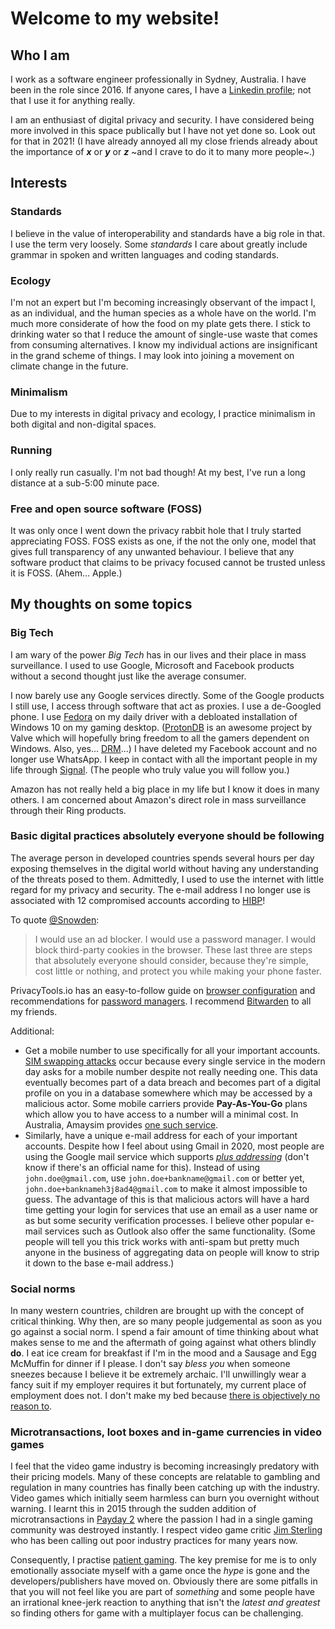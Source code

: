 # Welcome to my website!

## Who I am
I work as a software engineer professionally in Sydney, Australia. I have been in the role since 2016. If anyone cares, I have a [Linkedin profile](https://www.linkedin.com/in/kennyqin); not that I use it for anything really.

I am an enthusiast of digital privacy and security. I have considered being more involved in this space publically but I have not yet done so. Look out for that in 2021! (I have already annoyed all my close friends already about the importance of ***x*** or ***y*** or ***z*** ~and I crave to do it to many more people~.)

## Interests

### Standards
I believe in the value of interoperability and standards have a big role in that. I use the term very loosely. Some *standards* I care about greatly include grammar in spoken and written languages and coding standards.

### Ecology
I'm not an expert but I'm becoming increasingly observant of the impact I, as an individual, and the human species as a whole have on the world. I'm much more considerate of how the food on my plate gets there. I stick to drinking water so that I reduce the amount of single-use waste that comes from consuming alternatives. I know my individual actions are insignificant in the grand scheme of things. I may look into joining a movement on climate change in the future.

### Minimalism
Due to my interests in digital privacy and ecology, I practice minimalism in both digital and non-digital spaces.

### Running
I only really run casually. I'm not bad though! At my best, I've run a long distance at a sub-5:00 minute pace.

### Free and open source software (FOSS)
It was only once I went down the privacy rabbit hole that I truly started appreciating FOSS. FOSS exists as one, if the not the only one, model that gives full transparency of any unwanted behaviour. I believe that any software product that claims to be privacy focused cannot be trusted unless it is FOSS. (Ahem... Apple.)

## My thoughts on some topics

### Big Tech
I am wary of the power *Big Tech* has in our lives and their place in mass surveillance. I used to use Google, Microsoft and Facebook products without a second thought just like the average consumer.

I now barely use any Google services directly. Some of the Google products I still use, I access through software that act as proxies. I use a de-Googled phone. I use [Fedora](https://getfedora.org/) on my daily driver with a debloated installation of Windows 10 on my gaming desktop. ([ProtonDB](https://www.protondb.com/) is an awesome project by Valve which will hopefully bring freedom to all the gamers dependent on Windows. Also, yes... [DRM](https://www.fckdrm.com/)...) I have deleted my Facebook account and no longer use WhatsApp. I keep in contact with all the important people in my life through [Signal](https://signal.org/). (The people who truly value you will follow you.)

Amazon has not really held a big place in my life but I know it does in many others. I am concerned about Amazon's direct role in mass surveillance through their Ring products.

### Basic digital practices absolutely everyone should be following
The average person in developed countries spends several hours per day exposing themselves in the digital world without having any understanding of the threats posed to them. Admittedly, I used to use the internet with little regard for my privacy and security. The e-mail address I no longer use is associated with 12 compromised accounts according to [HIBP](https://haveibeenpwned.com/)!

To quote [@Snowden](https://nitter.net/Snowden/status/1175433355921436673):
> I would use an ad blocker. I would use a password manager. I would block
 third-party cookies in the browser. These last three are steps that 
absolutely everyone should consider, because they're simple, cost little
 or nothing, and protect you while making your phone faster.
 
PrivacyTools.io has an easy-to-follow guide on [browser configuration](https://privacytools.io/browsers/) and recommendations for [password managers](https://privacytools.io/software/passwords/). I recommend [Bitwarden](https://bitwarden.com/) to all my friends.

Additional:
* Get a mobile number to use specifically for all your important accounts. [SIM swapping attacks](https://en.wikipedia.org/wiki/SIM_swap_scam) occur because every single service in the modern day asks for a mobile number despite not really needing one. This data eventually becomes part of a data breach and becomes part of a digital profile on you in a database somewhere which may be accessed by a malicious actor. Some mobile carriers provide **Pay-As-You-Go** plans which allow you to have access to a number will a minimal cost. In Australia, Amaysim provides [one such service](https://www.amaysim.com.au/plans/mobile-plans/as-you-go/).
* Similarly, have a unique e-mail address for each of your important accounts. Despite how I feel about using Gmail in 2020, most people are using the Google mail service which supports [*plus addressing*](https://gmail.googleblog.com/2008/03/2-hidden-ways-to-get-more-from-your.html) (don't know if there's an official name for this). Instead of using `john.doe@gmail.com`, use `john.doe+bankname@gmail.com` or better yet, `john.doe+banknameh3j8ad4@gmail.com` to make it almost impossible to guess. The advantage of this is that malicious actors will have a hard time getting your login for services that use an email as a user name or as but some security verification processes. I believe other popular e-mail services such as Outlook also offer the same functionality. (Some people will tell you this trick works with anti-spam but pretty much anyone in the business of aggregating data on people will know to strip it down to the base e-mail address.)

### Social norms
In many western countries, children are brought up with the concept of critical thinking. Why then, are so many people judgemental as soon as you go against a social norm. I spend a fair amount of time thinking about what makes sense to me and the aftermath of going against what others blindly **do**. I eat ice cream for breakfast if I'm in the mood and a Sausage and Egg McMuffin for dinner if I please. I don't say *bless you* when someone sneezes because I believe it be extremely archaic. I'll unwillingly wear a fancy suit if my employer requires it but fortunately, my current place of employment does not. I don't make my bed because [there is objectively no reason to](https://www.lifehack.org/317021/scientists-tell-you-why-making-your-bed-disgusting-and-bad-for-your-health).

### Microtransactions, loot boxes and in-game currencies in video games
I feel that the video game industry is becoming increasingly predatory with their pricing models. Many of these concepts are relatable to gambling and regulation in many countries has finally been catching up with the industry. Video games which initially seem harmless can burn you overnight without warning. I learnt this in 2015 through the sudden addition of microtransactions in [Payday 2](https://www.reddit.com/r/paydaytheheist/comments/3ow3q5/fuck_you_overkill/) where the passion I had in a single gaming community was destroyed instantly. I respect video game critic [Jim Sterling](https://www.youtube.com/user/JimSterling) who has been calling out poor industry practices for many years now.

Consequently, I practise [patient gaming](https://www.reddit.com/r/patientgamers). The key premise for me is to only emotionally associate myself with a game once the *hype* is gone and the developers/publishers have moved on. Obviously there are some pitfalls in that you will not feel like you are part of *something* and some people have an irrational knee-jerk reaction to anything that isn't the *latest and greatest* so finding others for game with a multiplayer focus can be challenging.

